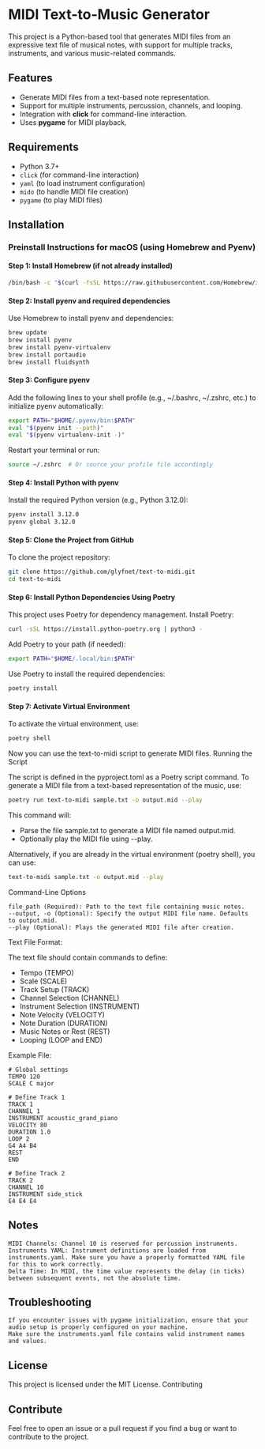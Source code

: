 # MIDI Text-to-Music Generator

This project is a Python-based tool that generates MIDI files from an expressive text file of musical notes, with support for multiple tracks, instruments, and various music-related commands.

## Features
- Generate MIDI files from a text-based note representation.
- Support for multiple instruments, percussion, channels, and looping.
- Integration with **click** for command-line interaction.
- Uses **pygame** for MIDI playback.

## Requirements
- Python 3.7+
- `click` (for command-line interaction)
- `yaml` (to load instrument configuration)
- `mido` (to handle MIDI file creation)
- `pygame` (to play MIDI files)

## Installation

### Preinstall Instructions for macOS (using Homebrew and Pyenv)

#### Step 1: Install **Homebrew** (if not already installed)
```bash
/bin/bash -c "$(curl -fsSL https://raw.githubusercontent.com/Homebrew/install/HEAD/install.sh)"
```

#### Step 2: Install pyenv and required dependencies

Use Homebrew to install pyenv and dependencies:

```bash
brew update
brew install pyenv
brew install pyenv-virtualenv
brew install portaudio
brew install fluidsynth
```

#### Step 3: Configure pyenv

Add the following lines to your shell profile (e.g., ~/.bashrc, ~/.zshrc, etc.) to initialize pyenv automatically:

```bash
export PATH="$HOME/.pyenv/bin:$PATH"
eval "$(pyenv init --path)"
eval "$(pyenv virtualenv-init -)"
```

Restart your terminal or run:

```bash
source ~/.zshrc  # Or source your profile file accordingly
```

#### Step 4: Install Python with pyenv

Install the required Python version (e.g., Python 3.12.0):

```bash
pyenv install 3.12.0
pyenv global 3.12.0
```

#### Step 5: Clone the Project from GitHub

To clone the project repository:

```bash
git clone https://github.com/glyfnet/text-to-midi.git
cd text-to-midi
```

#### Step 6: Install Python Dependencies Using Poetry

This project uses Poetry for dependency management. Install Poetry:

```bash
curl -sSL https://install.python-poetry.org | python3 -
```

Add Poetry to your path (if needed):

```bash
export PATH="$HOME/.local/bin:$PATH"
```

Use Poetry to install the required dependencies:

```bash
poetry install
```

#### Step 7: Activate Virtual Environment

To activate the virtual environment, use:

```bash
poetry shell
```

Now you can use the text-to-midi script to generate MIDI files.
Running the Script

The script is defined in the pyproject.toml as a Poetry script command. To generate a MIDI file from a text-based representation of the music, use:

```bash
poetry run text-to-midi sample.txt -o output.mid --play
```

This command will:
- Parse the file sample.txt to generate a MIDI file named output.mid.
- Optionally play the MIDI file using --play.

Alternatively, if you are already in the virtual environment (poetry shell), you can use:

```bash
text-to-midi sample.txt -o output.mid --play
```

Command-Line Options

    file_path (Required): Path to the text file containing music notes.
    --output, -o (Optional): Specify the output MIDI file name. Defaults to output.mid.
    --play (Optional): Plays the generated MIDI file after creation.

Text File Format:

The text file should contain commands to define:

- Tempo (TEMPO)
- Scale (SCALE)
- Track Setup (TRACK)
- Channel Selection (CHANNEL)
- Instrument Selection (INSTRUMENT)
- Note Velocity (VELOCITY)
- Note Duration (DURATION)
- Music Notes or Rest (REST)
- Looping (LOOP and END)

Example File:

```
# Global settings
TEMPO 120
SCALE C major

# Define Track 1
TRACK 1
CHANNEL 1
INSTRUMENT acoustic_grand_piano
VELOCITY 80
DURATION 1.0
LOOP 2
G4 A4 B4 
REST
END

# Define Track 2
TRACK 2
CHANNEL 10
INSTRUMENT side_stick
E4 E4 E4
```

## Notes

    MIDI Channels: Channel 10 is reserved for percussion instruments.
    Instruments YAML: Instrument definitions are loaded from instruments.yaml. Make sure you have a properly formatted YAML file for this to work correctly.
    Delta Time: In MIDI, the time value represents the delay (in ticks) between subsequent events, not the absolute time.

## Troubleshooting

    If you encounter issues with pygame initialization, ensure that your audio setup is properly configured on your machine.
    Make sure the instruments.yaml file contains valid instrument names and values.

## License

This project is licensed under the MIT License.
Contributing

## Contribute
Feel free to open an issue or a pull request if you find a bug or want to contribute to the project.
